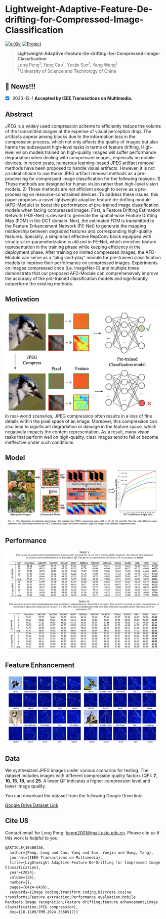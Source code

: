 # Lightweight-Adaptive-Feature-De-drifting-for-Compressed-Image-Classification 

[![arXiv](https://img.shields.io/badge/arXiv-Paper-<COLOR>.svg)](https://arxiv.org/abs/2401.01724)  [![Project](https://img.shields.io/badge/Project-Page-blue.svg)](https://arxiv.org/pdf/2411.10798) 


> **Lightweight-Adaptive-Feature-De-drifting-for-Compressed-Image-Classification**<br>
> Long Peng<sup>1</sup>, Yang Cao<sup>1</sup>, Yuejin Sun<sup>1</sup>, Yang Wang<sup>1</sup> <br>
> <sup>1</sup> University of Science and Technology of China

## :bookmark: News!!!
- [x] 2023-12-1 **Accepted by IEEE Transactions on Multimedia.**

## Abstract

JPEG is a widely used compression scheme to efficiently reduce the volume of the transmitted images at the expense of visual perception drop. The artifacts appear among blocks due to the information loss in the compression process, which not only affects the quality of images but also harms the subsequent high-level tasks in terms of feature drifting. High-level vision models trained on high-quality images will suffer performance degradation when dealing with compressed images, especially on mobile devices. In recent years, numerous learning-based JPEG artifact removal methods have been proposed to handle visual artifacts. However, it is not an ideal choice to use these JPEG artifact removal methods as a pre-processing for compressed image classification for the following reasons: 1) These methods are designed for human vision rather than high-level vision models. 2) These methods are not efficient enough to serve as a pre-processing on resource-constrained devices. To address these issues, this paper proposes a novel lightweight adaptive feature de-drifting module (AFD-Module) to boost the performance of pre-trained image classification models when facing compressed images. First, a Feature Drifting Estimation Network (FDE-Net) is devised to generate the spatial-wise Feature Drifting Map (FDM) in the DCT domain. Next, the estimated FDM is transmitted to the Feature Enhancement Network (FE-Net) to generate the mapping relationship between degraded features and corresponding high-quality features. Specially, a simple but effective RepConv block equipped with structural re-parameterization is utilized in FE-Net, which enriches feature representation in the training phase while keeping efficiency in the deployment phase. After training on limited compressed images, the AFD-Module can serve as a “plug-and-play” module for pre-trained classification models to improve their performance on compressed images. Experiments on images compressed once (i.e. ImageNet-C) and multiple times demonstrate that our proposed AFD-Module can comprehensively improve the accuracy of the pre-trained classification models and significantly outperform the existing methods.

## Motivation
![Motivation](src/task.jpg)
In real-world scenarios, JPEG compression often results in a loss of fine details within the pixel space of an image. Moreover, this compression can also lead to significant degradation or damage in the feature space, which negatively impacts the content representation. As a result, many vision tasks that perform well on high-quality, clear images tend to fail or become ineffective under such conditions.

## Model
![TMM1](src/TMM1.jpg)

## Performance
![performance-1](src/performance-1.jpg)
![performance-2](src/performance-2.jpg)

## Feature Enhancement
![feature_vis](src/feature_vis.jpg)

## Data

We synthesized JPEG images under various scenarios for testing. The dataset includes images with different compression quality factors (QF): **7**, **10**, **15**, **18**, and **25**. A lower QF indicates a higher compression level and lower image quality.

You can download the dataset from the following Google Drive link:

[Google Drive Dataset Link](your_link_here)


## Cite US
Contact email for Long Peng: longp2001@mail.ustc.edu.cn. Please cite us if this work is helpful to you. 
```
@ARTICLE{10400436,
  author={Peng, Long and Cao, Yang and Sun, Yuejin and Wang, Yang},
  journal={IEEE Transactions on Multimedia}, 
  title={Lightweight Adaptive Feature De-Drifting for Compressed Image Classification}, 
  year={2024},
  volume={26},
  number={},
  pages={6424-6436},
  keywords={Image coding;Transform coding;Discrete cosine transforms;Feature extraction;Performance evaluation;Mobile handsets;Image recognition;Feature drifting;feature enhancement;image classification;JPEG compression},
  doi={10.1109/TMM.2024.3350917}}
```
